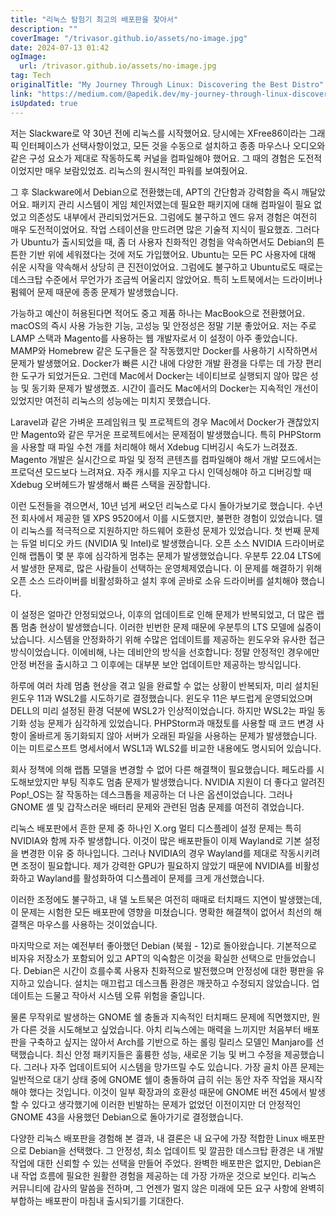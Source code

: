 ```yaml
---
title: "리눅스 탐험기 최고의 배포판을 찾아서"
description: ""
coverImage: "/trivasor.github.io/assets/no-image.jpg"
date: 2024-07-13 01:42
ogImage:
  url: /trivasor.github.io/assets/no-image.jpg
tag: Tech
originalTitle: "My Journey Through Linux: Discovering the Best Distro"
link: "https://medium.com/@apedik.dev/my-journey-through-linux-discovering-the-best-distro-32915c80a7a7"
isUpdated: true
---
```


저는 Slackware로 약 30년 전에 리눅스를 시작했어요. 당시에는 XFree86이라는 그래픽 인터페이스가 선택사항이었고, 모든 것을 수동으로 설치하고 종종 마우스나 오디오와 같은 구성 요소가 제대로 작동하도록 커널을 컴파일해야 했어요. 그 때의 경험은 도전적이었지만 매우 보람있었죠. 리눅스의 원시적인 파워를 보여줬어요.

그 후 Slackware에서 Debian으로 전환했는데, APT의 간단함과 강력함을 즉시 깨달았어요. 패키지 관리 시스템이 게임 체인저였는데 필요한 패키지에 대해 컴파일이 필요 없었고 의존성도 내부에서 관리되었거든요. 그럼에도 불구하고 엔드 유저 경험은 여전히 매우 도전적이었어요. 작업 스테이션을 만드려면 많은 기술적 지식이 필요했죠. 그러다가 Ubuntu가 출시되었을 때, 좀 더 사용자 친화적인 경험을 약속하면서도 Debian의 튼튼한 기반 위에 세워졌다는 것에 저도 가입했어요. Ubuntu는 모든 PC 사용자에 대해 쉬운 시작을 약속해서 상당히 큰 진전이었어요. 그럼에도 불구하고 Ubuntu로도 때로는 데스크탑 수준에서 무언가가 조금씩 어울리지 않았어요. 특히 노트북에서는 드라이버나 펌웨어 문제 때문에 종종 문제가 발생했습니다.

가능하고 예산이 허용된다면 적어도 중고 제품 하나는 MacBook으로 전환했어요. macOS의 즉시 사용 가능한 기능, 고성능 및 안정성은 정말 기분 좋았어요. 저는 주로 LAMP 스택과 Magento를 사용하는 웹 개발자로서 이 설정이 아주 좋았습니다. MAMP와 Homebrew 같은 도구들은 잘 작동했지만 Docker를 사용하기 시작하면서 문제가 발생했어요. Docker가 빠른 시간 내에 다양한 개발 환경을 다루는 데 가장 편리한 도구가 되었거든요. 그런데 Mac에서 Docker는 네이티브로 실행되지 않아 많은 성능 및 동기화 문제가 발생했죠. 시간이 흘러도 Mac에서의 Docker는 지속적인 개선이 있었지만 여전히 리눅스의 성능에는 미치지 못했습니다.

Laravel과 같은 가벼운 프레임워크 및 프로젝트의 경우 Mac에서 Docker가 괜찮았지만 Magento와 같은 무거운 프로젝트에서는 문제점이 발생했습니다. 특히 PHPStorm을 사용할 때 파일 수천 개를 처리해야 해서 Xdebug 디버깅시 속도가 느려졌죠. Magento 개발은 실시간으로 파일 및 정적 콘텐츠를 컴파일해야 해서 개발 모드에서는 프로덕션 모드보다 느려져요. 자주 캐시를 지우고 다시 인덱싱해야 하고 디버깅할 때 Xdebug 오버헤드가 발생해서 빠른 스택을 권장합니다.

<!-- seedividend - 사각형 -->

<ins class="adsbygoogle"
     style="display:block"
     data-ad-client="ca-pub-4877378276818686"
     data-ad-slot="1898504329"
     data-ad-format="auto"
     data-full-width-responsive="true"></ins>

<script>
     (adsbygoogle = window.adsbygoogle || []).push({});
</script>

이런 도전들을 겪으면서, 10년 넘게 써오던 리눅스로 다시 돌아가보기로 했습니다. 수년 전 회사에서 제공한 델 XPS 9520에서 이를 시도했지만, 불편한 경험이 있었습니다. 델이 리눅스를 적극적으로 지원하지만 하드웨어 호환성 문제가 있었습니다. 첫 번째 문제는 듀얼 비디오 카드 (NVIDIA 및 Intel)로 발생했습니다. 오픈 소스 NVIDIA 드라이버로 인해 랩톱이 몇 분 후에 심각하게 멈추는 문제가 발생했었습니다. 우분투 22.04 LTS에서 발생한 문제로, 많은 사람들이 선택하는 운영체제였습니다. 이 문제를 해결하기 위해 오픈 소스 드라이버를 비활성화하고 설치 후에 곧바로 소유 드라이버를 설치해야 했습니다.

이 설정은 얼마간 안정되었으나, 이후의 업데이트로 인해 문제가 반복되었고, 더 많은 랩톱 멈춤 현상이 발생했습니다. 이러한 빈번한 문제 때문에 우분투의 LTS 모델에 싫증이 났습니다. 시스템을 안정화하기 위해 수많은 업데이트를 제공하는 윈도우와 유사한 접근 방식이었습니다. 이에비해, 나는 데비안의 방식을 선호합니다: 정말 안정적인 경우에만 안정 버전을 출시하고 그 이후에는 대부분 보안 업데이트만 제공하는 방식입니다.

하루에 여러 차례 멈춤 현상을 겪고 일을 완료할 수 없는 상황이 반복되자, 미리 설치된 윈도우 11과 WSL2를 시도하기로 결정했습니다. 윈도우 11은 부드럽게 운영되었으며 DELL의 미리 설정된 환경 덕분에 WSL2가 인상적이었습니다. 하지만 WSL2는 파일 동기화 성능 문제가 심각하게 있었습니다. PHPStorm과 매젔토를 사용할 때 코드 변경 사항이 올바르게 동기화되지 않아 서버가 오래된 파일을 사용하는 문제가 발생했습니다. 이는 미트로스프트 명세서에서 WSL1과 WLS2를 비교한 내용에도 명시되어 있습니다.

회사 정책에 의해 랩톱 모델을 변경할 수 없어 다른 해결책이 필요했습니다. 페도라를 시도해보았지만 부팅 직후도 멈춤 문제가 발생했습니다. NVIDIA 지원이 더 좋다고 알려진 Pop!\_OS는 잘 작동하는 데스크톱을 제공하는 더 나은 옵션이었습니다. 그러나 GNOME 셸 및 갑작스러운 배터리 문제와 관련된 멈춤 문제를 여전히 겪었습니다.

<!-- seedividend - 사각형 -->

<ins class="adsbygoogle"
     style="display:block"
     data-ad-client="ca-pub-4877378276818686"
     data-ad-slot="1898504329"
     data-ad-format="auto"
     data-full-width-responsive="true"></ins>

<script>
     (adsbygoogle = window.adsbygoogle || []).push({});
</script>

리눅스 배포판에서 흔한 문제 중 하나인 X.org 멀티 디스플레이 설정 문제는 특히 NVIDIA와 함께 자주 발생합니다. 이것이 많은 배포판들이 이제 Wayland로 기본 설정을 변경한 이유 중 하나입니다. 그러나 NVIDIA의 경우 Wayland를 제대로 작동시키려면 조정이 필요합니다. 제가 강력한 GPU가 필요하지 않았기 때문에 NVIDIA를 비활성화하고 Wayland를 활성화하여 디스플레이 문제를 크게 개선했습니다.

이러한 조정에도 불구하고, 내 델 노트북은 여전히 때때로 터치패드 지연이 발생했는데, 이 문제는 시험한 모든 배포판에 영향을 미쳤습니다. 명확한 해결책이 없어서 최선의 해결책은 마우스를 사용하는 것이었습니다.

마지막으로 저는 예전부터 좋아했던 Debian (북웜 - 12)로 돌아왔습니다. 기본적으로 비자유 저장소가 포함되어 있고 APT의 익숙함은 이것을 확실한 선택으로 만들었습니다. Debian은 시간이 흐를수록 사용자 친화적으로 발전했으며 안정성에 대한 평판을 유지하고 있습니다. 설치는 매끄럽고 데스크톱 환경은 깨끗하고 수정되지 않았습니다. 업데이트는 드물고 작아서 시스템 오류 위험을 줄입니다.

물론 무작위로 발생하는 GNOME 쉘 충돌과 지속적인 터치패드 문제에 직면했지만, 뭔가 다른 것을 시도해보고 싶었습니다. 아치 리눅스에는 매력을 느끼지만 처음부터 배포판을 구축하고 싶지는 않아서 Arch를 기반으로 하는 롤링 릴리스 모델인 Manjaro를 선택했습니다. 최신 안정 패키지들은 훌륭한 성능, 새로운 기능 및 버그 수정을 제공했습니다. 그러나 자주 업데이트되어 시스템을 망가뜨릴 수도 있습니다. 가장 골치 아픈 문제는 일반적으로 대기 상태 중에 GNOME 쉘이 충돌하여 급히 쉬는 동안 자주 작업을 재시작해야 했다는 것입니다. 이것이 일부 확장과의 호환성 때문에 GNOME 버전 45에서 발생할 수 있다고 생각했기에 이러한 빈발하는 문제가 없었던 이전이지만 더 안정적인 GNOME 43을 사용했던 Debian으로 돌아가기로 결정했습니다.

<!-- seedividend - 사각형 -->

<ins class="adsbygoogle"
     style="display:block"
     data-ad-client="ca-pub-4877378276818686"
     data-ad-slot="1898504329"
     data-ad-format="auto"
     data-full-width-responsive="true"></ins>

<script>
     (adsbygoogle = window.adsbygoogle || []).push({});
</script>

다양한 리눅스 배포판을 경험해 본 결과, 내 결론은 내 요구에 가장 적합한 Linux 배포판으로 Debian을 선택했다. 그 안정성, 최소 업데이트 및 깔끔한 데스크탑 환경은 내 개발 작업에 대한 신뢰할 수 있는 선택을 만들어 주었다. 완벽한 배포판은 없지만, Debian은 내 작업 흐름에 필요한 원활한 경험을 제공하는 데 가장 가까운 것으로 보인다. 리눅스 커뮤니티에 감사의 말씀을 전하며, 그 언젠가 멀지 않은 미래에 모든 요구 사항에 완벽히 부합하는 배포판이 마침내 출시되기를 기대한다.
